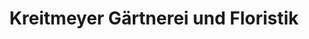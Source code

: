 ---
title: "Kreitmeyer Gärtnerei und Floristik"
url: /scheyern/kreitmeyer-gaertnerei-und-floristik/
shop: Blumen
---